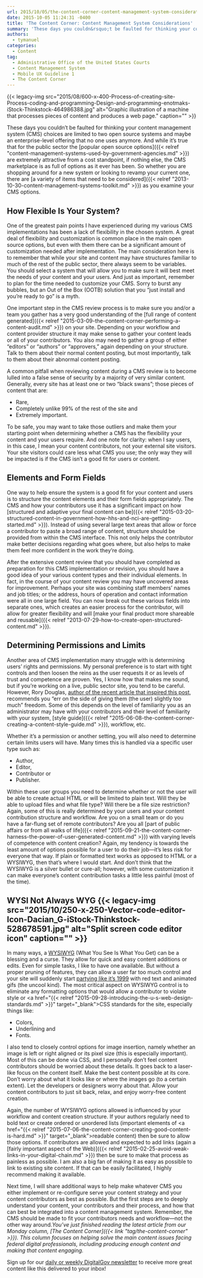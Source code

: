 ```yaml
---
url: 2015/10/05/the-content-corner-content-management-system-considerations.md
date: 2015-10-05 11:24:31 -0400
title: 'The Content Corner: Content Management System Considerations'
summary: 'These days you couldn&rsquo;t be faulted for thinking your content management system (CMS) choices are limited to two open source systems and maybe an enterprise-level offering that no one uses anymore. And while it&#8217;s true that for the public sector the popular open source options are extremely attractive from a cost standpoint, if nothing else,'
authors:
  - tymanuel
categories:
  - Content
tag:
  - Administrative Office of the United States Courts
  - Content Management System
  - Mobile UX Guideline 1
  - The Content Corner
---
```


{{< legacy-img src="2015/08/600-x-400-Process-of-creating-site-Process-coding-and-programming-Design-and-programming-enotmaks-iStock-Thinkstock-464986388.jpg" alt="Graphic illustration of a machine that processes pieces of content and produces a web page." caption="" >}} 

These days you couldn’t be faulted for thinking your content management system (CMS) choices are limited to two open source systems and maybe an enterprise-level offering that no one uses anymore. And while it&#8217;s true that for the public sector the [popular open source options]({{< relref "content-management-systems-used-by-government-agencies.md" >}}) are extremely attractive from a cost standpoint, if nothing else, the CMS marketplace is as full of options as it ever has been. So whether you are shopping around for a new system or looking to revamp your current one, there are [a variety of items that need to be considered]({{< relref "2013-10-30-content-management-systems-toolkit.md" >}}) as you examine your CMS options.

## How Flexible Is Your System?

One of the greatest pain points I have experienced during my various CMS implementations has been a lack of flexibility in the chosen system. A great deal of flexibility and customization is common place in the main open source options, but even with them there can be a significant amount of customization needed after implementation. The main consideration here is to remember that while your site and content may have structures familiar to much of the rest of the public sector, there always seem to be variables. You should select a system that will allow you to make sure it will best meet the needs of your content and your users. And just as important, remember to plan for the time needed to customize your CMS. Sorry to burst any bubbles, but an Out of the Box (OOTB) solution that you &#8220;just install and you&#8217;re ready to go&#8221; is a myth.

One important step in the CMS review process is to make sure you and/or a team you gather has a very good understanding of the [full range of content generated]({{< relref "2015-03-09-the-content-corner-performing-a-content-audit.md" >}}) on your site. Depending on your workflow and content provider structure it may make sense to gather your content leads or all of your contributors. You also may need to gather a group of either “editors” or “authors” or “approvers,” again depending on your structure. Talk to them about their normal content posting, but most importantly, talk to them about their abnormal content posting.

A common pitfall when reviewing content during a CMS review is to become lulled into a false sense of security by a majority of very similar content. Generally, every site has at least one or two “black swans”; those pieces of content that are:

  * Rare,
  * Completely unlike 99% of the rest of the site and
  * Extremely important.

To be safe, you may want to take those outliers and make them your starting point when determining whether a CMS has the flexibility your content and your users require. And one note for clarity: when I say users, in this case, I mean your content contributors, not your external site visitors. Your site visitors could care less what CMS you use; the only way they will be impacted is if the CMS isn&#8217;t a good fit for users or content.

## Elements and Form Fields

One way to help ensure the system is a good fit for your content and users is to structure the content elements and their form fields appropriately. The CMS and how your contributors use it has a significant impact on how [structured and adaptive your final content can be]({{< relref "2015-03-20-structured-content-in-government-how-hhs-and-nci-are-getting-started.md" >}}). Instead of using several large text areas that allow or force a contributor to paste a broad range of content, structure should be provided from within the CMS interface. This not only helps the contributor make better decisions regarding what goes where, but also helps to make them feel more confident in the work they&#8217;re doing.

After the extensive content review that you should have completed as preparation for this CMS implementation or revision, you should have a good idea of your various content types and their individual elements. In fact, in the course of your content review you may have uncovered areas for improvement. Perhaps your site was combining staff members’ names and job titles; or the address, hours of operation and contact information were all in one large field. You can now break out these various fields into separate ones, which creates an easier process for the contributor, will allow for greater flexibility and will [make your final product more shareable and reusable]({{< relref "2013-07-29-how-to-create-open-structured-content.md" >}}).

## Determining Permissions and Limits

Another area of CMS implementation many struggle with is determining users’ rights and permissions. My personal preference is to start with tight controls and then loosen the reins as the user requests it or as levels of trust and competence are proven. Yes, I know how that makes me sound, but if you’re working on a live, public sector site, you tend to be careful. However, Rory Douglas, <a href="http://alistapart.com/article/managing-your-content-management-system" target="_blank">author of the recent article that inspired this post</a>, recommends you “err on the side of giving them (the user) slightly too much” freedom. Some of this depends on the level of familiarity you as an administrator may have with your contributors and their level of familiarity with your system, [style guide]({{< relref "2015-06-08-the-content-corner-creating-a-content-style-guide.md" >}}), workflow, etc.

Whether it’s a permission or another setting, you will also need to determine certain limits users will have. Many times this is handled via a specific user type such as:

  * Author,
  * Editor,
  * Contributor or
  * Publisher.

Within these user groups you need to determine whether or not the user will be able to create actual HTML or will be limited to plain text. Will they be able to upload files and what file type? Will there be a file size restriction? Again, some of this is really determined by your users and your content contribution structure and workflow. Are you on a small team or do you have a far-flung set of remote contributors? Are you all [part of public affairs or from all walks of life]({{< relref "2015-09-21-the-content-corner-harness-the-power-of-user-generated-content.md" >}}) with varying levels of competence with content creation? Again, my tendency is towards the least amount of options possible for a user to do their job—it&#8217;s less risk for everyone that way. If plain or formatted text works as opposed to HTML or a WYSIWYG, then that&#8217;s where I would start. And don&#8217;t think that the WYSIWYG is a silver bullet or cure-all; however, with some customization it can make everyone&#8217;s content contribution tasks a little less painful (most of the time).

## WYSI Not Always WYG {{< legacy-img src="2015/10/250-x-250-Vector-code-editor-Icon-Dacian_G-iStock-Thinkstock-528678591.jpg" alt="Split screen code editor icon" caption="" >}} 

In many ways, a <a href="https://en.wikipedia.org/wiki/WYSIWYG" target="_blank">WYSIWYG</a> (What You See Is What You Get) can be a blessing and a curse. They allow for quick and easy content additions or edits. Even for simple tasks, I like to have one available. But without a proper pruning of features, they can allow a user far too much control and your site will suddenly start [partying like it&#8217;s 1999](http://archive.org/web/) with red text and animated gifs (the uncool kind). The most critical aspect on WYSIWYG control is to eliminate any formatting options that would allow a contributor to violate style or <a href="{{< relref "2015-09-28-introducing-the-u-s-web-design-standards.md" >}}" target="_blank">CSS standards for the site</a>, especially things like:

  * Colors,
  * Underlining and
  * Fonts.

I also tend to closely control options for image insertion, namely whether an image is left or right aligned or its pixel size (this is especially important). Most of this can be done via CSS, and I personally don&#8217;t feel content contributors should be worried about these details. It goes back to a laser-like focus on the content itself. Make the best content possible at its core. Don&#8217;t worry about what it looks like or where the images go (to a certain extent). Let the developers or designers worry about that. Allow your content contributors to just sit back, relax, and enjoy worry-free content creation.

Again, the number of WYSIWYG options allowed is influenced by your workflow and content creation structure. If your authors regularly need to bold text or create ordered or unordered lists (important elements of <a href="{{< relref "2015-07-06-the-content-corner-creating-good-content-is-hard.md" >}}" target="_blank">readable content</a>) then be sure to allow those options. If contributors are allowed and expected to add links (again a [fairly important aspect of the Web)]({{< relref "2015-02-25-avoid-weak-links-in-your-digital-chain.md" >}}) then be sure to make that process as painless as possible. I am also a big fan of making it as easy as possible to link to existing site content. If that can be easily facilitated, I highly recommend making it available.

Next time, I will share additional ways to help make whatever CMS you either implement or re-configure serve your content strategy and your content contributors as best as possible. But the first steps are to deeply understand your content, your contributors and their process, and how that can best be integrated into a content management system. Remember, the CMS should be made to fit your contributors needs and workflow—not the other way around._You’ve just finished reading the latest article from our Monday column, [The Content Corner]({{< link "tag/the-content-corner" >}}). This column focuses on helping solve the main content issues facing federal digital professionals, including producing enough content and making that content engaging._

Sign up for our <a href="https://public.govdelivery.com/accounts/USHOWTO/subscriber/new" target="_blank">daily or weekly DigitalGov newsletter</a> to receive more great content like this delivered to your inbox!